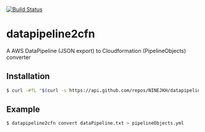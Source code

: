 [![Build Status](https://travis-ci.org/NINEJKH/datapipeline2cfn.svg?branch=master)](https://travis-ci.org/NINEJKH/datapipeline2cfn)

# datapipeline2cfn

A AWS DataPipeline (JSON export) to Cloudformation (PipelineObjects) converter

## Installation

```bash
$ curl -#fL "$(curl -s https://api.github.com/repos/NINEJKH/datapipeline2cfn/releases/latest | grep 'browser_download_url' | sed -n 's/.*"\(http.*\)".*/\1/p')" | sudo tee /usr/local/bin/datapipeline2cfn > /dev/null && sudo chmod +x /usr/local/bin/datapipeline2cfn
```

## Example

```bash
$ datapipeline2cfn convert dataPipeline.txt > pipelineObjects.yml
```
